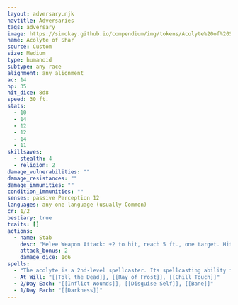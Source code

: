 ```yaml
---
layout: adversary.njk
navtitle: Adversaries
tags: adversary
image: https://simokay.github.io/compendium/img/tokens/Acolyte%20of%20Shar.webp
name: Acolyte of Shar
source: Custom
size: Medium
type: humanoid
subtype: any race
alignment: any alignment
ac: 14
hp: 35
hit_dice: 8d8
speed: 30 ft.
stats:
  - 10
  - 14
  - 12
  - 12
  - 14
  - 11
skillsaves:
  - stealth: 4
  - religion: 2
damage_vulnerabilities: ""
damage_resistances: ""
damage_immunities: ""
condition_immunities: ""
senses: passive Perception 12
languages: any one language (usually Common)
cr: 1/2
bestiary: true
traits: []
actions:
  - name: Stab
    desc: "Melee Weapon Attack: +2 to hit, reach 5 ft., one target. Hit: 2 (1d6) piercing damage."
    attack_bonus: 2
    damage_dice: 1d6
spells:
  - "The acolyte is a 2nd-level spellcaster. Its spellcasting ability is Wisdom (spell save DC 12, +4 to hit with spell attacks). The acolyte has following spells prepared:"
  - At Will: "[[Toll the Dead]], [[Ray of Frost]], [[Chill Touch]]"
  - 2/Day Each: "[[Inflict Wounds]], [[Disguise Self]], [[Bane]]"
  - 1/Day Each: "[[Darkness]]"
---
```



